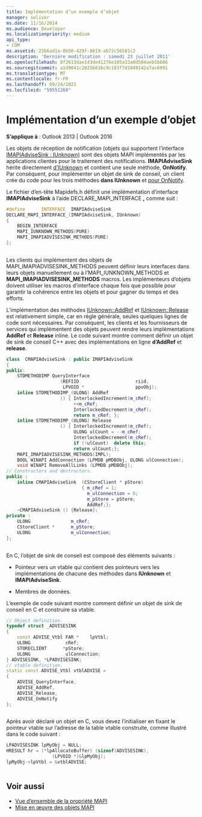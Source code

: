 ```yaml
---
title: Implémentation d’un exemple d’objet
manager: soliver
ms.date: 11/16/2014
ms.audience: Developer
ms.localizationpriority: medium
api_type:
- COM
ms.assetid: 23b6ad1a-0b50-429f-8819-ab72c56581c2
description: 'Derniére modification : samedi 23 juillet 2011'
ms.openlocfilehash: 8f2613dae143de41276e105a32a0d504aeb5b886
ms.sourcegitcommit: a1d9041c20256616c9c183f7d1049142a7ac6991
ms.translationtype: MT
ms.contentlocale: fr-FR
ms.lasthandoff: 09/24/2021
ms.locfileid: "59551260"
---
```

# <a name="implementing-a-sample-object"></a>Implémentation d’un exemple d’objet

**S’applique à** : Outlook 2013 | Outlook 2016 
  
Les objets de réception de notification (objets qui supportent l’interface [IMAPIAdviseSink : IUnknown)](imapiadvisesinkiunknown.md) sont des objets MAPI implémentés par les applications clientes pour le traitement des notifications. **IMAPIAdviseSink** hérite directement [d’IUnknown](https://msdn.microsoft.com/library/ms680509%28v=VS.85%29.aspx) et contient une seule méthode, **OnNotify**. Par conséquent, pour implémenter un objet de sink de conseil, un client crée du code pour les trois méthodes **dans IUnknown** et [pour OnNotify](imapiadvisesink-onnotify.md).
  
Le fichier d’en-tête Mapidefs.h définit une implémentation d’interface **IMAPIAdviseSink** à l’aide DECLARE_MAPI_INTERFACE **,** comme suit :
  
```cpp
#define      INTERFACE  IMAPIAdviseSink
DECLARE_MAPI_INTERFACE_(IMAPIAdviseSink, IUnknown)
{
    BEGIN_INTERFACE
    MAPI_IUNKNOWN_METHODS(PURE)
    MAPI_IMAPIADVISESINK_METHODS(PURE)
};
 
```

Les clients qui implémentent des objets de MAPI_IMAPIADVISESINK_METHODS peuvent  définir leurs interfaces dans leurs objets manuellement ou à l’MAPI_IUNKNOWN_METHODS et **MAPI_IMAPIADVISESINK_METHODS** macros. Les implémenteurs d’objets doivent utiliser les macros d’interface chaque fois que possible pour garantir la cohérence entre les objets et pour gagner du temps et des efforts. 
  
L’implémentation des méthodes [IUnknown::AddRef](https://msdn.microsoft.com/library/ms691379%28v=VS.85%29.aspx) et [IUnknown::Release](https://msdn.microsoft.com/library/ms682317%28v=VS.85%29.aspx) est relativement simple, car en règle générale, seules quelques lignes de code sont nécessaires. Par conséquent, les clients et les fournisseurs de services qui implémentent des objets peuvent rendre leurs implémentations **AddRef** et **Release** inline. Le code suivant montre comment définir un objet de sink de conseil C++ avec des implémentations en ligne **d’AddRef** et **release**.
  
```cpp
class  CMAPIAdviseSink : public IMAPIAdviseSink
{
public:
    STDMETHODIMP QueryInterface
                    (REFIID                     riid,
                     LPVOID *                   ppvObj);
    inline STDMETHODIMP_(ULONG) AddRef
                    () { InterlockedIncrement(m_cRef);
                         ++m_cRef;
                         InterlockedDecrement(m_cRef);
                         return m_cRef; };
    inline STDMETHODIMP_(ULONG) Release
                    () { InterlockedIncrement(m_cRef);
                         ULONG ulCount = --m_cRef;
                         InterlockedDecrement(m_cRef);
                         if (!ulCount)  delete this;
                         return ulCount;};
    MAPI_IMAPIADVISESINK_METHODS(IMPL);
    BOOL WINAPI AddConnection (LPMDB pMDBObj, ULONG ulConnection);
    void WINAPI RemoveAllLinks (LPMDB pMDBObj);
// Constructors and destructors.
public :
    inline CMAPIAdviseSink  (CStoreClient * pStore)
                            { m_cRef = 1;
                              m_ulConnection = 0;
                              m_pStore = pStore;
                              AddRef;};
    ~CMAPIAdviseSink () {Release};
private :
    ULONG               m_cRef;
    CStoreClient *      m_pStore;
    ULONG               m_ulConnection;
};
 
```

En C, l’objet de sink de conseil est composé des éléments suivants :
  
- Pointeur vers un vtable qui contient des pointeurs vers les implémentations de chacune des méthodes dans **IUnknown** et **IMAPIAdviseSink**.
    
- Membres de données.
    
L’exemple de code suivant montre comment définir un objet de sink de conseil en C et construire sa vtable. 
  
```cpp
// Object definition.
typedef struct _ADVISESINK
{
    const ADVISE_Vtbl FAR *    lpVtbl;
    ULONG             cRef;
    STORECLIENT      *pStore;
    ULONG             ulConnection;
} ADVISESINK, *LPADVISESINK;
// vtable definition.
static const ADVISE_Vtbl vtblADVISE =
{
    ADVISE_QueryInterface,
    ADVISE_AddRef,
    ADVISE_Release,
    ADVISE_OnNotify
};
 
```

Après avoir déclaré un objet en C, vous devez l’initialiser en fixant le pointeur vtable sur l’adresse de la table vtable construite, comme illustré dans le code suivant :
  
```cpp
LPADVISESINK lpMyObj = NULL;
HRESULT hr = (*lpAllocateBuffer) (sizeof(ADVISESINK),
                 (LPVOID *)&lpMyObj);
lpMyObj->lpVtbl = &vtblADVISE;
 
```

## <a name="see-also"></a>Voir aussi

- [Vue d’ensemble de la propriété MAPI](mapi-property-overview.md)
- [Mise en œuvre des objets MAPI](implementing-mapi-objects.md)

